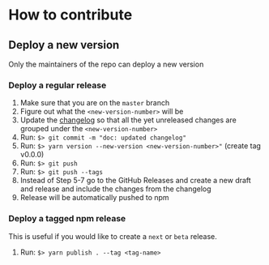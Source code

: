 # How to contribute

## Deploy a new version
Only the maintainers of the repo can deploy a new version

### Deploy a regular release
1. Make sure that you are on the `master` branch
2. Figure out what the `<new-version-number>` will be
3. Update the [changelog](./CHANGELOG.md) so that all the yet unreleased changes are grouped under the `<new-version-number>`
4. Run: `$> git commit -m "doc: updated changelog"`
5. Run: `$> yarn version --new-version <new-version-number>"` (create tag v0.0.0)
6. Run: `$> git push`
7. Run: `$> git push --tags`
8. Instead of Step 5-7 go to the GitHub Releases and create a new draft and release and include the changes from the changelog
9. Release will be automatically pushed to npm 

### Deploy a tagged npm release
This is useful if you would like to create a `next` or `beta` release.

1. Run: `$> yarn publish . --tag <tag-name>`
